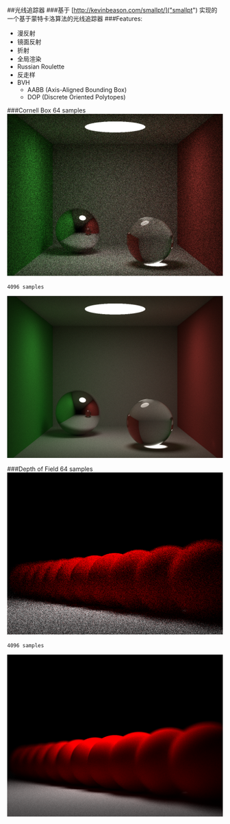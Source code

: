 ##光线追踪器
###基于 [http://kevinbeason.com/smallpt/]("smallpt") 实现的一个基于蒙特卡洛算法的光线追踪器
###Features:
* 漫反射
* 镜面反射
* 折射
* 全局渲染
* Russian Roulette
* 反走样
* BVH
	-	AABB (Axis-Aligned Bounding Box)
	-	DOP	(Discrete Oriented Polytopes)



###Cornell Box
	64 samples
![](./image/cornell_box_64.png)

	4096 samples
![](./image/cornell_box_4096.png)


###Depth of Field
	64 samples
![](./image/depth_of_field_64.png)

	4096 samples
![](./image/depth_of_field_4096.png)
